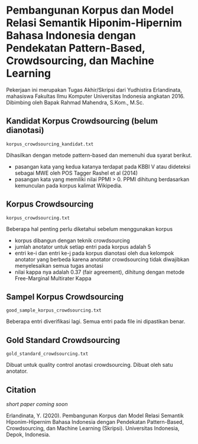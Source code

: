 # Pembangunan Korpus dan Model Relasi Semantik Hiponim-Hipernim Bahasa Indonesia dengan Pendekatan Pattern-Based, Crowdsourcing, dan Machine Learning

Pekerjaan ini merupakan Tugas Akhir/Skripsi dari Yudhistira Erlandinata, mahasiswa Fakultas Ilmu Komputer Universitas Indonesia angkatan 2016.
Dibimbing oleh Bapak Rahmad Mahendra, S.Kom., M.Sc.

## Kandidat Korpus Crowdsourcing (belum dianotasi)
```korpus_crowdsourcing_kandidat.txt```

Dihasilkan dengan metode pattern-based dan memenuhi dua syarat berikut.
- pasangan kata yang kedua katanya terdapat pada KBBI V atau dideteksi sebagai MWE oleh POS Tagger Rashel et al (2014)
- pasangan kata yang memiliki nilai PPMI > 0. PPMI dihitung berdasarkan kemunculan pada korpus kalimat Wikipedia.

## Korpus Crowdsourcing
```korpus_crowdsourcing.txt```

Beberapa hal penting perlu diketahui sebelum menggunakan korpus
- korpus dibangun dengan teknik crowdsourcing
- jumlah anotator untuk setiap entri pada korpus adalah 5
- entri ke-i dan entri ke-j pada korpus dianotasi oleh dua kelompok anotator yang berbeda karena anotator crowdsourcing tidak diwajibkan menyelesaikan semua tugas anotasi
- nilai kappa nya adalah 0.37 (fair agreement), dihitung dengan metode Free-Marginal Multirater Kappa

## Sampel Korpus Crowdsourcing
```good_sample_korpus_crowdsourcing.txt```

Beberapa entri diverifikasi lagi. Semua entri pada file ini dipastikan benar.

## Gold Standard Crowdsourcing
```gold_standard_crowdsourcing.txt```

Dibuat untuk quality control anotasi crowdsourcing. Dibuat oleh satu anotator.


## Citation
*short paper coming soon*

Erlandinata, Y. (2020). Pembangunan Korpus dan Model Relasi Semantik Hiponim-Hipernim Bahasa Indonesia dengan Pendekatan Pattern-Based, Crowdsourcing, dan Machine Learning (Skripsi). Universitas Indonesia, Depok, Indonesia.
